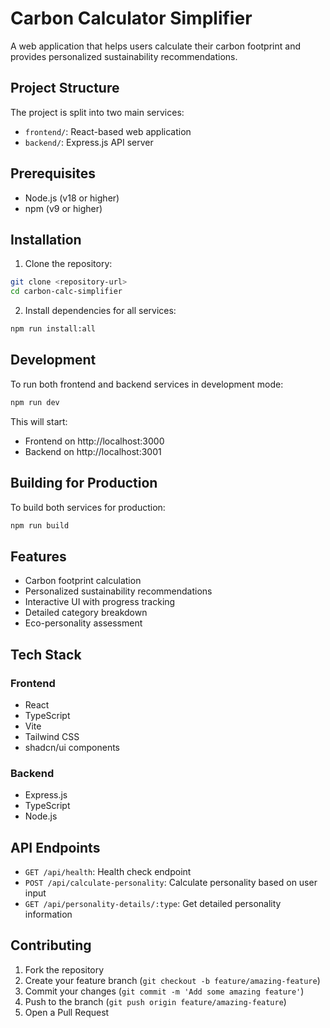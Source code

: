 # Carbon Calculator Simplifier

A web application that helps users calculate their carbon footprint and provides personalized sustainability recommendations.

## Project Structure

The project is split into two main services:

- `frontend/`: React-based web application
- `backend/`: Express.js API server

## Prerequisites

- Node.js (v18 or higher)
- npm (v9 or higher)

## Installation

1. Clone the repository:
```bash
git clone <repository-url>
cd carbon-calc-simplifier
```

2. Install dependencies for all services:
```bash
npm run install:all
```

## Development

To run both frontend and backend services in development mode:

```bash
npm run dev
```

This will start:
- Frontend on http://localhost:3000
- Backend on http://localhost:3001

## Building for Production

To build both services for production:

```bash
npm run build
```

## Features

- Carbon footprint calculation
- Personalized sustainability recommendations
- Interactive UI with progress tracking
- Detailed category breakdown
- Eco-personality assessment

## Tech Stack

### Frontend
- React
- TypeScript
- Vite
- Tailwind CSS
- shadcn/ui components

### Backend
- Express.js
- TypeScript
- Node.js

## API Endpoints

- `GET /api/health`: Health check endpoint
- `POST /api/calculate-personality`: Calculate personality based on user input
- `GET /api/personality-details/:type`: Get detailed personality information

## Contributing

1. Fork the repository
2. Create your feature branch (`git checkout -b feature/amazing-feature`)
3. Commit your changes (`git commit -m 'Add some amazing feature'`)
4. Push to the branch (`git push origin feature/amazing-feature`)
5. Open a Pull Request
